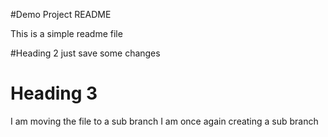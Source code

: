 #Demo Project README

This is a simple readme file 

#Heading 2
just save some changes 

# Heading 3
I am moving the file to a sub branch
I am once again creating a sub branch